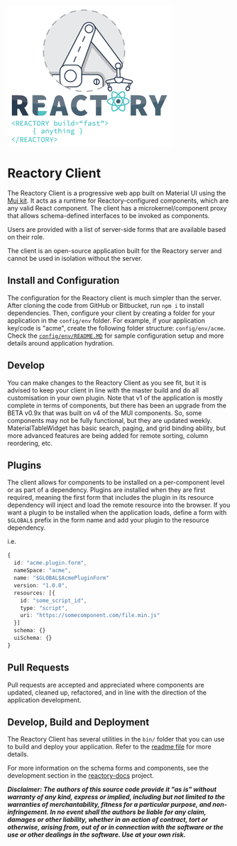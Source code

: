 ![Build Anything Fast](/branding/reactory-logo.png)
# Reactory Client

The Reactory Client is a progressive web app built on Material UI using the [Mui kit](https://mui.com). It acts as a runtime for Reactory-configured components, which are any valid React component. The client has a microkernel/component proxy that allows schema-defined interfaces to be invoked as components.

Users are provided with a list of server-side forms that are available based on their role. 

The client is an open-source application built for the Reactory server and cannot be used in isolation without the server.

## Install and Configuration

The configuration for the Reactory client is much simpler than the server. After cloning the code from GitHub or Bitbucket, run `npm i` to install dependencies. Then, configure your client by creating a folder for your application in the `config/env` folder. For example, if your application key/code is "acme", create the following folder structure: `config/env/acme`. Check the [`config/env/README.MD`](config/env/README.MD) for sample configuration setup and more details around application hydration.

## Develop

You can make changes to the Reactory Client as you see fit, but it is advised to keep your client in line with the master build and do all customisation in your own plugin. Note that v1 of the application is mostly complete in terms of components, but there has been an upgrade from the BETA v0.9x that was built on v4 of the MUI components. So, some components may not be fully functional, but they are updated weekly. MaterialTableWidget has basic search, paging, and grid binding ability, but more advanced features are being added for remote sorting, column reordering, etc.

## Plugins

The client allows for components to be installed on a per-component level or as part of a dependency. Plugins are installed when they are first required, meaning the first form that includes the plugin in its resource dependency will inject and load the remote resource into the browser. If you want a plugin to be installed when the application loads, define a form with `$GLOBAL$` prefix in the form name and add your plugin to the resource dependency. 

i.e. 

```typescript
{
  id: "acme.plugin.form",
  nameSpace: "acme",
  name: "$GLOBAL$AcmePluginForm"
  version: "1.0.0",
  resources: [{
    id: "some_script_id",
    type: "script",
    uri: "https://somecomponent.com/file.min.js"
  }]
  schema: {}
  uiSchema: {}
}
```

## Pull Requests

Pull requests are accepted and appreciated where components are updated, cleaned up, refactored, and in line with the direction of the application development.

## Develop, Build and Deployment

The Reactory Client has several utilities in the `bin/` folder that you can use to build and deploy your application. Refer to the [readme file](bin/README.MD) for more details.

For more information on the schema forms and components, see the development section in the [reactory-docs](https://github.com/reactorynet/reactory-docs) project.


***Disclaimer: The authors of this source code provide it "as is" without warranty of any kind, express or implied, including but not limited to the warranties of merchantability, fitness for a particular purpose, and non-infringement. In no event shall the authors be liable for any claim, damages or other liability, whether in an action of contract, tort or otherwise, arising from, out of or in connection with the software or the use or other dealings in the software. Use at your own risk.***